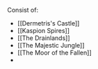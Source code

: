 Consist of: 
- [[Dermetris's Castle]]
- [[Kaspion Spires]]
- [[The Drainlands]]
- [[The Majestic Jungle]]
- [[The Moor of the Fallen]]
- 